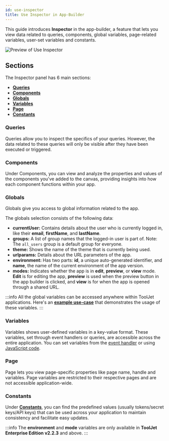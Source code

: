 ```yaml
---
id: use-inspector
title: Use Inspector in App-Builder
---
```

<div style={{paddingBottom:'24px'}}>

This guide introduces **Inspector** in the app-builder, a feature that lets you view data related to queries, components, global variables, page-related variables, user-set variables and constants.

<div style={{textAlign: 'center'}}>
    <img style={{ border:'0', borderRadius:'5px', boxShadow: '0px 1px 3px rgba(0, 0, 0, 0.2)' }} className="screenshot-full" src="/img/how-to/use-inspector/use-inspector-preview.png" alt="Preview of Use Inspector" />
</div>

</div>

<div style={{paddingTop:'24px', paddingBottom:'24px'}}>

## Sections

The Inspector panel has 6 main sections:

- **[Queries](#queries)**
- **[Components](#components)**
- **[Globals](#globals)**
- **[Variables](#variables)**
- **[Page](#page)**
- **[Constants](#constants)**

</div>

<div style={{paddingTop:'24px', paddingBottom:'24px'}}>

### Queries

Queries allow you to inspect the specifics of your queries. However, the data related to these queries will only be visible after they have been executed or triggered.

</div>

<div style={{paddingTop:'24px', paddingBottom:'24px'}}>

### Components

Under Components, you can view and analyze the properties and values of the components you've added to the canvas, providing insights into how each component functions within your app.

</div>

<div style={{paddingTop:'24px', paddingBottom:'24px'}}>

### Globals

Globals give you access to global information related to the app. 

The globals selection consists of the following data:

- **currentUser:** Contains details about the user who is currently logged in, like their **email**, **firstName**, and **lastName**.
- **groups:** A list of group names that the logged-in user is part of. Note: The `all_users` group is a default group for everyone.
- **theme:** Shows the name of the theme that is currently being used.
- **urlparams:** Details about the URL parameters of the app.
- **environment:** Has two parts: **id**, a unique auto-generated identifier, and **name**, the name of the current environment of the app version.
- **modes:** Indicates whether the app is in **edit**, **preview**, or **view** mode. **Edit** is for editing the app, **preview** is used when the preview button in the app builder is clicked, and **view** is for when the app is opened through a shared URL.

:::info
All the global variables can be accessed anywhere within ToolJet applications. Here's an **[example use-case](../how-to/access-currentuser)** that demonstrates the usage of these variables.
:::

</div>

<div style={{paddingTop:'24px', paddingBottom:'24px'}}>

### Variables

Variables shows user-defined variables in a key-value format. These variables, set through event handlers or queries, are accessible across the entire application. You can set variables from the [event handler](../actions/set-variable) or using [JavaScript code](./run-actions-from-runjs#set-variables).

</div>

<div style={{paddingTop:'24px', paddingBottom:'24px'}}>

### Page
Page lets you view page-specific properties like page name, handle and variables. Page variables are restricted to their respective pages and are not accessible application-wide.

</div>

<div style={{paddingTop:'24px', paddingBottom:'24px'}}>

### Constants

Under **[Constants](../org-management/workspaces/workspace_constants/)**, you can find the predefined values (usually tokens/secret keys/API keys) that can be used across your application to maintain consistency and facilitate easy updates. 

:::info
The **environment** and **mode** variables are only available in **ToolJet Enterprise Edition v2.2.3** and above.
:::

</div>